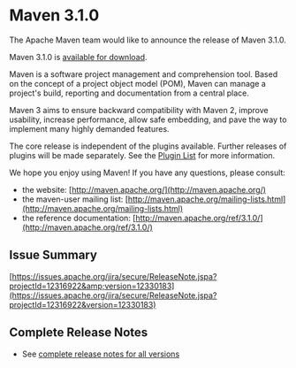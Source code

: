 <!--
Licensed to the Apache Software Foundation (ASF) under one
or more contributor license agreements.  See the NOTICE file
distributed with this work for additional information
regarding copyright ownership.  The ASF licenses this file
to you under the Apache License, Version 2.0 (the
"License"); you may not use this file except in compliance
with the License.  You may obtain a copy of the License at

http://www.apache.org/licenses/LICENSE-2.0

Unless required by applicable law or agreed to in writing,
software distributed under the License is distributed on an
"AS IS" BASIS, WITHOUT WARRANTIES OR CONDITIONS OF ANY
KIND, either express or implied.  See the License for the
specific language governing permissions and limitations
under the License.
-->

# Maven 3.1.0

The Apache Maven team would like to announce the release of Maven 3.1.0.

Maven 3.1.0 is [available for download](../../download.html).

Maven is a software project management and comprehension tool. Based on the concept of a project object model (POM), Maven can manage a project's build, reporting and documentation from a central place.

Maven 3 aims to ensure backward compatibility with Maven 2, improve usability, increase performance, allow safe embedding, and pave the way to implement many highly demanded features.

The core release is independent of the plugins available. Further releases of plugins will be made separately. See the [Plugin List](../../plugins/index.html) for more information.

We hope you enjoy using Maven! If you have any questions, please consult:

- the website: [http://maven.apache.org/](http://maven.apache.org/)
- the maven-user mailing list: [http://maven.apache.org/mailing-lists.html](http://maven.apache.org/mailing-lists.html)
- the reference documentation: [http://maven.apache.org/ref/3.1.0/](http://maven.apache.org/ref/3.1.0/)

## Issue Summary

[https://issues.apache.org/jira/secure/ReleaseNote.jspa?projectId=12316922&amp;version=12330183](https://issues.apache.org/jira/secure/ReleaseNote.jspa?projectId=12316922&version=12330183)

## Complete Release Notes

- See [complete release notes for all versions](../../docs/history.html)

